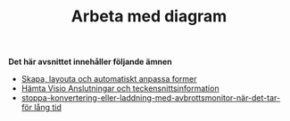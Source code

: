 ﻿---
title: Arbeta med diagram
type: docs
weight: 40
url: /sv/java/working-with-diagrams/
---
**Det här avsnittet innehåller följande ämnen** 
- [Skapa, layouta och automatiskt anpassa former](/diagram/sv/java/create-2c-layout-and-auto-fit-shapes/)
- [Hämta Visio Anslutningar och teckensnittsinformation](/diagram/sv/java/retrieve-visio-connectors-and-font-information/)
- [stoppa-konvertering-eller-laddning-med-avbrottsmonitor-när-det-tar-för lång tid](/diagram/sv/java/stop-conversion-or-loading-using-interruptmonitor-when-it-is-taking-too-long/)
